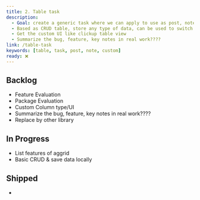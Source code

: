 ```yaml
---
title: 2. Table task
description:
  - Goal: create a generic task where we can apply to use as post, note, task with custom data later
  - Based as CRUD table, store any type of data, can be used to switch to other library easily
  - Get the custom UI like clickup table view
  - Summarize the bug, feature, key notes in real work????
link: /table-task
keywords: [table, task, post, note, custom]
ready: ❌
---
```


## Backlog

- Feature Evaluation
- Package Evaluation
- Custom Column type/UI
- Summarize the bug, feature, key notes in real work????
- Replace by other library

## In Progress

- List features of aggrid
- Basic CRUD & save data locally

## Shipped

-
